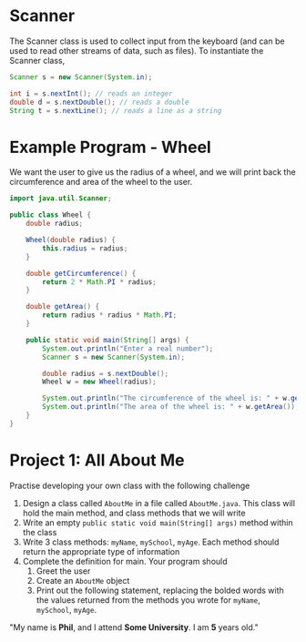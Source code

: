 # Scanner

The Scanner class is used to collect input from the keyboard (and can be used to read other streams of data, such as files). To instantiate the Scanner class,

```java
Scanner s = new Scanner(System.in);

int i = s.nextInt(); // reads an integer
double d = s.nextDouble(); // reads a double
String t = s.nextLine(); // reads a line as a string
```

# Example Program - Wheel

We want the user to give us the radius of a wheel, and we will print back the circumference and area of the wheel to the user.

```java
import java.util.Scanner;

public class Wheel {
    double radius;

    Wheel(double radius) {
        this.radius = radius;
    }

    double getCircumference() {
        return 2 * Math.PI * radius;
    }

    double getArea() {
        return radius * radius * Math.PI;
    }

    public static void main(String[] args) {
        System.out.println("Enter a real number");
        Scanner s = new Scanner(System.in);

        double radius = s.nextDouble();
        Wheel w = new Wheel(radius);

        System.out.println("The circumference of the wheel is: " + w.getCircumference());
        System.out.println("The area of the wheel is: " + w.getArea());
    }
}
```

# Project 1: All About Me

Practise developing your own class with the following challenge

1. Design a class called `AboutMe` in a file called `AboutMe.java`. This class will hold the main method, and class methods that we will write
2. Write an empty `public static void main(String[] args)` method within the class
3. Write 3 class methods: `myName`, `mySchool`, `myAge`. Each method should return the appropriate type of information
4. Complete the definition for main. Your program should
   1. Greet the user
   2. Create an `AboutMe` object
   3. Print out the following statement, replacing the bolded words with the values returned from the methods you wrote for `myName`, `mySchool`, `myAge`.

"My name is **Phil**, and I attend **Some University**. I am **5** years old."
